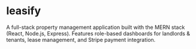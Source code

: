 # leasify
A full-stack property management application built with the MERN stack (React, Node.js, Express). Features role-based dashboards for landlords &amp; tenants, lease management, and Stripe payment integration.
